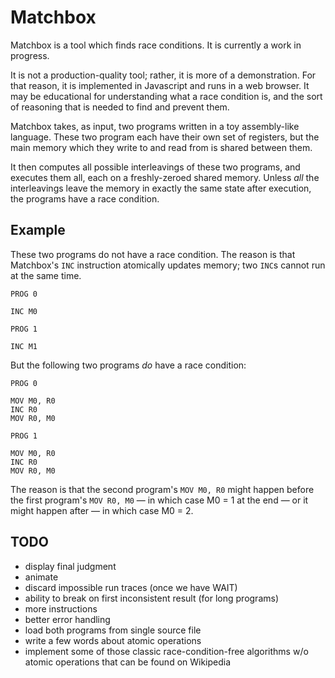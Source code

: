 Matchbox
========

Matchbox is a tool which finds race conditions.
It is currently a work in progress.

It is not a production-quality tool; rather, it is more of a demonstration.
For that reason, it is implemented in Javascript and runs in a web browser.
It may be educational for understanding what a race condition is, and the
sort of reasoning that is needed to find and prevent them.

Matchbox takes, as input, two programs written in a toy assembly-like language.
These two program each have their own set of registers, but the main memory
which they write to and read from is shared between them.

It then computes all possible interleavings of these two programs, and
executes them all, each on a freshly-zeroed shared memory.  Unless _all_
the interleavings leave the memory in exactly the same state after execution,
the programs have a race condition.

Example
-------

These two programs do not have a race condition.  The reason is that
Matchbox's `INC` instruction atomically updates memory; two `INC`s cannot
run at the same time.

    PROG 0
    
    INC M0

    PROG 1
    
    INC M1

But the following two programs _do_ have a race condition:

    PROG 0
    
    MOV M0, R0
    INC R0
    MOV R0, M0
    
    PROG 1
    
    MOV M0, R0
    INC R0
    MOV R0, M0

The reason is that the second program's `MOV M0, R0` might happen before
the first program's `MOV R0, M0` — in which case M0 = 1 at the end — or it
might happen after — in which case M0 = 2.

TODO
----

*   display final judgment
*   animate
*   discard impossible run traces (once we have WAIT)
*   ability to break on first inconsistent result (for long programs)
*   more instructions
*   better error handling
*   load both programs from single source file
*   write a few words about atomic operations
*   implement some of those classic race-condition-free algorithms w/o
    atomic operations that can be found on Wikipedia
